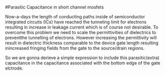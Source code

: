 #Parasitic Capacitance in short channel mosfets

Now-a-days the length of conducting paths inside of semiconductor integrated circuits (ICs) have reached the tunneling limit for electrons resulting in increase in leakage current which is of course not desirable. To overcome this problem we need to scale the permittivities of dielectrics to preventthe tunnelling of electrons. However increasing the permittivity will result in dielectric thickness comparable to the device gate length resulting inincreased fringing fields  from the gate to the source/drain regions.

So we are gonna derieve a simple expression to include this parasitic(extra) capacitance in the capacitance associated with the bottom edge of the gate elctrode.       
